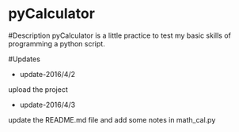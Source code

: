 # pyCalculator

#Description 
pyCalculator is a little practice to test my basic skills of programming a python script.

#Updates
- update-2016/4/2

 upload the project 

- update-2016/4/3 

 update the README.md file and add some notes in math_cal.py
